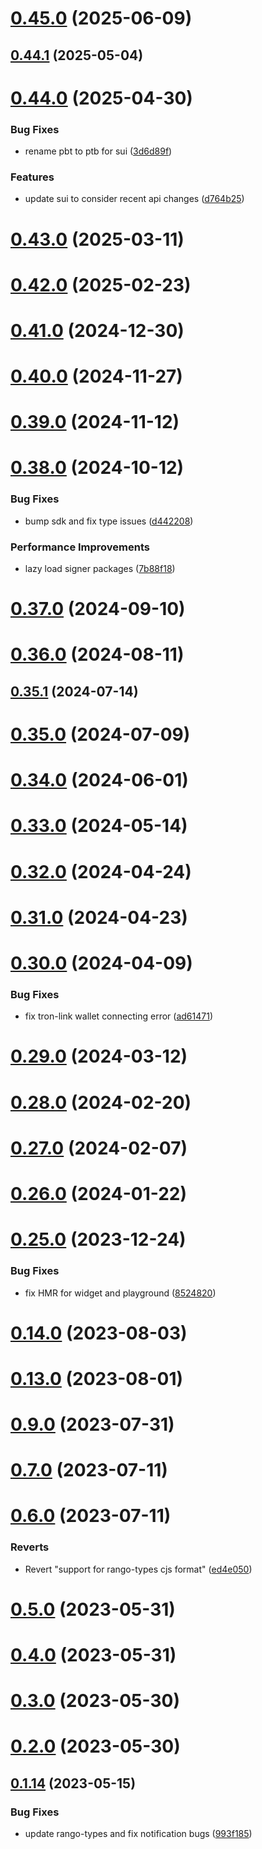 # [0.45.0](https://github.com/rango-exchange/rango-client/compare/provider-tron-link@0.44.1...provider-tron-link@0.45.0) (2025-06-09)



## [0.44.1](https://github.com/rango-exchange/rango-client/compare/provider-tron-link@0.44.0...provider-tron-link@0.44.1) (2025-05-04)



# [0.44.0](https://github.com/rango-exchange/rango-client/compare/provider-tron-link@0.43.0...provider-tron-link@0.44.0) (2025-04-30)


### Bug Fixes

* rename pbt to ptb for sui ([3d6d89f](https://github.com/rango-exchange/rango-client/commit/3d6d89f2265766607a15d61e0df92643fb33072b))


### Features

* update sui to consider recent api changes ([d764b25](https://github.com/rango-exchange/rango-client/commit/d764b2501df9bb295f63cdbc0b05acd4a3abb4b9))



# [0.43.0](https://github.com/rango-exchange/rango-client/compare/provider-tron-link@0.42.0...provider-tron-link@0.43.0) (2025-03-11)



# [0.42.0](https://github.com/rango-exchange/rango-client/compare/provider-tron-link@0.41.0...provider-tron-link@0.42.0) (2025-02-23)



# [0.41.0](https://github.com/rango-exchange/rango-client/compare/provider-tron-link@0.40.0...provider-tron-link@0.41.0) (2024-12-30)



# [0.40.0](https://github.com/rango-exchange/rango-client/compare/provider-tron-link@0.39.0...provider-tron-link@0.40.0) (2024-11-27)



# [0.39.0](https://github.com/rango-exchange/rango-client/compare/provider-tron-link@0.38.0...provider-tron-link@0.39.0) (2024-11-12)



# [0.38.0](https://github.com/rango-exchange/rango-client/compare/provider-tron-link@0.37.0...provider-tron-link@0.38.0) (2024-10-12)


### Bug Fixes

* bump sdk and fix type issues ([d442208](https://github.com/rango-exchange/rango-client/commit/d4422083bf5dd27d5f509ce1db7f9560d05428c8))


### Performance Improvements

* lazy load signer packages ([7b88f18](https://github.com/rango-exchange/rango-client/commit/7b88f1834f7b29b4b81ab6c81a07bb88e8ccf55c))



# [0.37.0](https://github.com/rango-exchange/rango-client/compare/provider-tron-link@0.36.0...provider-tron-link@0.37.0) (2024-09-10)



# [0.36.0](https://github.com/rango-exchange/rango-client/compare/provider-tron-link@0.35.1...provider-tron-link@0.36.0) (2024-08-11)



## [0.35.1](https://github.com/rango-exchange/rango-client/compare/provider-tron-link@0.35.0...provider-tron-link@0.35.1) (2024-07-14)



# [0.35.0](https://github.com/rango-exchange/rango-client/compare/provider-tron-link@0.33.0...provider-tron-link@0.35.0) (2024-07-09)



# [0.34.0](https://github.com/rango-exchange/rango-client/compare/provider-tron-link@0.33.0...provider-tron-link@0.34.0) (2024-06-01)



# [0.33.0](https://github.com/rango-exchange/rango-client/compare/provider-tron-link@0.32.0...provider-tron-link@0.33.0) (2024-05-14)



# [0.32.0](https://github.com/rango-exchange/rango-client/compare/provider-tron-link@0.31.0...provider-tron-link@0.32.0) (2024-04-24)



# [0.31.0](https://github.com/rango-exchange/rango-client/compare/provider-tron-link@0.30.0...provider-tron-link@0.31.0) (2024-04-23)



# [0.30.0](https://github.com/rango-exchange/rango-client/compare/provider-tron-link@0.29.0...provider-tron-link@0.30.0) (2024-04-09)


### Bug Fixes

* fix tron-link wallet connecting error ([ad61471](https://github.com/rango-exchange/rango-client/commit/ad614712d4a22a86164d6decf820fef19ff45f3c))



# [0.29.0](https://github.com/rango-exchange/rango-client/compare/provider-tron-link@0.28.0...provider-tron-link@0.29.0) (2024-03-12)



# [0.28.0](https://github.com/rango-exchange/rango-client/compare/provider-tron-link@0.27.0...provider-tron-link@0.28.0) (2024-02-20)



# [0.27.0](https://github.com/rango-exchange/rango-client/compare/provider-tron-link@0.26.0...provider-tron-link@0.27.0) (2024-02-07)



# [0.26.0](https://github.com/rango-exchange/rango-client/compare/provider-tron-link@0.25.0...provider-tron-link@0.26.0) (2024-01-22)



# [0.25.0](https://github.com/rango-exchange/rango-client/compare/provider-tron-link@0.23.0...provider-tron-link@0.25.0) (2023-12-24)


### Bug Fixes

* fix HMR for widget and playground ([8524820](https://github.com/rango-exchange/rango-client/commit/8524820f10cf0b8921f3db0c4f620ff98daa4103))



# [0.14.0](https://github.com/rango-exchange/rango-client/compare/provider-tron-link@0.13.0...provider-tron-link@0.14.0) (2023-08-03)



# [0.13.0](https://github.com/rango-exchange/rango-client/compare/provider-tron-link@0.12.0...provider-tron-link@0.13.0) (2023-08-01)



# [0.9.0](https://github.com/rango-exchange/rango-client/compare/provider-tron-link@0.8.0...provider-tron-link@0.9.0) (2023-07-31)



# [0.7.0](https://github.com/rango-exchange/rango-client/compare/provider-tron-link@0.6.0...provider-tron-link@0.7.0) (2023-07-11)



# [0.6.0](https://github.com/rango-exchange/rango-client/compare/provider-tron-link@0.5.0...provider-tron-link@0.6.0) (2023-07-11)


### Reverts

* Revert "support for rango-types cjs format" ([ed4e050](https://github.com/rango-exchange/rango-client/commit/ed4e050bfc0dcde7aeffa6b0d73b02080a5721eb))



# [0.5.0](https://github.com/rango-exchange/rango-client/compare/provider-tron-link@0.4.0...provider-tron-link@0.5.0) (2023-05-31)



# [0.4.0](https://github.com/rango-exchange/rango-client/compare/provider-tron-link@0.3.0...provider-tron-link@0.4.0) (2023-05-31)



# [0.3.0](https://github.com/rango-exchange/rango-client/compare/provider-tron-link@0.2.0...provider-tron-link@0.3.0) (2023-05-30)



# [0.2.0](https://github.com/rango-exchange/rango-client/compare/provider-tron-link@0.1.15...provider-tron-link@0.2.0) (2023-05-30)



## [0.1.14](https://github.com/rango-exchange/rango-client/compare/provider-tron-link@0.1.13...provider-tron-link@0.1.14) (2023-05-15)


### Bug Fixes

* update rango-types and fix notification bugs ([993f185](https://github.com/rango-exchange/rango-client/commit/993f185e0b8c5e5e15a2c65ba2d85d1f9c8daa90))



